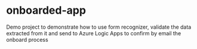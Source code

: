 # onboarded-app
Demo project to demonstrate how to use form recognizer, validate the data extracted from it and send to Azure Logic Apps to confirm by email the onboard process

